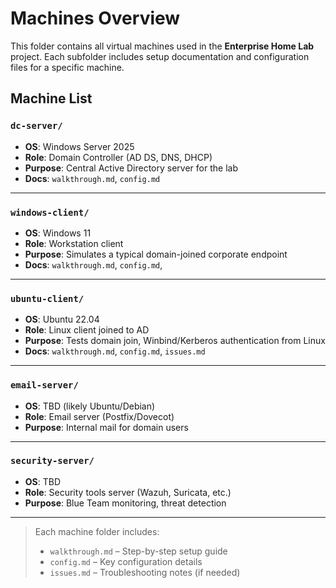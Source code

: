#  Machines Overview

This folder contains all virtual machines used in the **Enterprise Home Lab** project. Each subfolder includes setup documentation and configuration files for a specific machine.

##  Machine List

###  `dc-server/`
- **OS**: Windows Server 2025
- **Role**: Domain Controller (AD DS, DNS, DHCP)
- **Purpose**: Central Active Directory server for the lab
- **Docs**: `walkthrough.md`, `config.md`

---

###  `windows-client/`
- **OS**: Windows 11 
- **Role**: Workstation client
- **Purpose**: Simulates a typical domain-joined corporate endpoint
- **Docs**: `walkthrough.md`, `config.md`,  

---

###  `ubuntu-client/`
- **OS**: Ubuntu 22.04
- **Role**: Linux client joined to AD
- **Purpose**: Tests domain join, Winbind/Kerberos authentication from Linux
- **Docs**: `walkthrough.md`, `config.md`, `issues.md`

---

###  `email-server/` 
- **OS**: TBD (likely Ubuntu/Debian)
- **Role**: Email server (Postfix/Dovecot)
- **Purpose**: Internal mail for domain users

---

###  `security-server/`
- **OS**: TBD
- **Role**: Security tools server (Wazuh, Suricata, etc.)
- **Purpose**: Blue Team monitoring, threat detection

---

>  Each machine folder includes:
> - `walkthrough.md` – Step-by-step setup guide  
> - `config.md` – Key configuration details  
> - `issues.md` – Troubleshooting notes (if needed)
